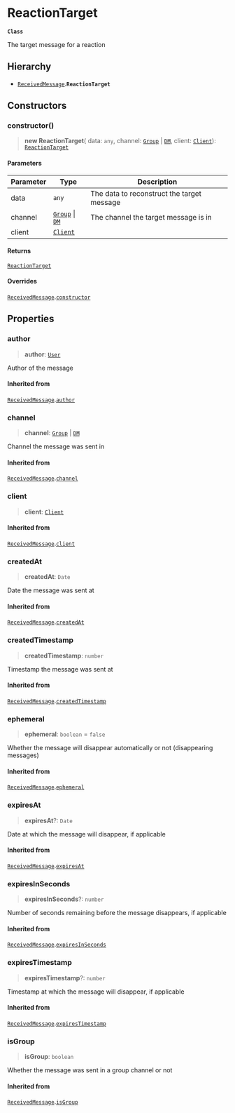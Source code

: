 # ReactionTarget

**`Class`**

The target message for a reaction

## Hierarchy

* [`ReceivedMessage`](class.receivedmessage.md).**`ReactionTarget`**

## Constructors

### constructor()

> **new ReactionTarget**( data: `any`, channel: [`Group`](class.group.md) | [`DM`](class.dm.md), client: [`Client`](class.client.md)): [`ReactionTarget`](class.reactiontarget.md)

#### Parameters

| Parameter | Type                                             | Description                                |
| --------- | ------------------------------------------------ | ------------------------------------------ |
| data      | `any`                                            | The data to reconstruct the target message |
| channel   | [`Group`](class.group.md) \| [`DM`](class.dm.md) | The channel the target message is in       |
| client    | [`Client`](class.client.md)                      |                                            |

#### Returns

[`ReactionTarget`](class.reactiontarget.md)

#### Overrides

[`ReceivedMessage`](class.receivedmessage.md).[`constructor`](class.receivedmessage.md#constructor)

## Properties

### author

> **author**: [`User`](class.user.md)

Author of the message

#### Inherited from

[`ReceivedMessage`](class.receivedmessage.md).[`author`](class.receivedmessage.md#author)

### channel

> **channel**: [`Group`](class.group.md) | [`DM`](class.dm.md)

Channel the message was sent in

#### Inherited from

[`ReceivedMessage`](class.receivedmessage.md).[`channel`](class.receivedmessage.md#channel)

### client

> **client**: [`Client`](class.client.md)

#### Inherited from

[`ReceivedMessage`](class.receivedmessage.md).[`client`](class.receivedmessage.md#client)

### createdAt

> **createdAt**: `Date`

Date the message was sent at

#### Inherited from

[`ReceivedMessage`](class.receivedmessage.md).[`createdAt`](class.receivedmessage.md#createdat)

### createdTimestamp

> **createdTimestamp**: `number`

Timestamp the message was sent at

#### Inherited from

[`ReceivedMessage`](class.receivedmessage.md).[`createdTimestamp`](class.receivedmessage.md#createdtimestamp)

### ephemeral

> **ephemeral**: `boolean` = `false`

Whether the message will disappear automatically or not (disappearing messages)

#### Inherited from

[`ReceivedMessage`](class.receivedmessage.md).[`ephemeral`](class.receivedmessage.md#ephemeral)

### expiresAt

> **expiresAt**?: `Date`

Date at which the message will disappear, if applicable

#### Inherited from

[`ReceivedMessage`](class.receivedmessage.md).[`expiresAt`](class.receivedmessage.md#expiresat)

### expiresInSeconds

> **expiresInSeconds**?: `number`

Number of seconds remaining before the message disappears, if applicable

#### Inherited from

[`ReceivedMessage`](class.receivedmessage.md).[`expiresInSeconds`](class.receivedmessage.md#expiresinseconds)

### expiresTimestamp

> **expiresTimestamp**?: `number`

Timestamp at which the message will disappear, if applicable

#### Inherited from

[`ReceivedMessage`](class.receivedmessage.md).[`expiresTimestamp`](class.receivedmessage.md#expirestimestamp)

### isGroup

> **isGroup**: `boolean`

Whether the message was sent in a group channel or not

#### Inherited from

[`ReceivedMessage`](class.receivedmessage.md).[`isGroup`](class.receivedmessage.md#isgroup)

